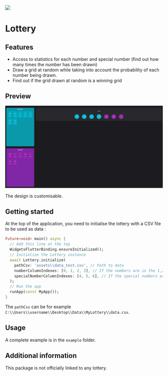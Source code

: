 <!--
This README describes the package. If you publish this package to pub.dev,
this README's contents appear on the landing page for your package.

For information about how to write a good package README, see the guide for
[writing package pages](https://dart.dev/guides/libraries/writing-package-pages).

For general information about developing packages, see the Dart guide for
[creating packages](https://dart.dev/guides/libraries/create-library-packages)
and the Flutter guide for
[developing packages and plugins](https://flutter.dev/developing-packages).
-->

<p>
    <a href=""><img src="https://github.com/ThomasDevApps/lottery/blob/main/.github/workflows/testing.yml/badge.svg"/></a>
</p>

# Lottery

## Features

- Access to statistics for each number and special number 
(find out how many times the number has been drawn)
- Draw a grid at random while taking into account the probability of 
each number being drawn.
- Find out if the grid drawn at random is a winning grid

## Preview

![Alt text](./example/assets/preview.png?raw=true "Title")

The design is customisable.

## Getting started

At the top of the application, you need to initialise the lottery with a 
CSV file to be used as data : 

```dart
Future<void> main() async {
  // Add this line at the top
  WidgetsFlutterBinding.ensureInitialized();
  // Initialize the Lottery instance
  await Lottery.initialize(
    pathCsv: 'assets\\data_test.csv', // Path to data
    numberColumnIndexes: [0, 1, 2, 3], // If the numbers are in the 1,2,3 and 4 column's index
    specialNumberColumnIndexes: [4, 5, 6], // If the special numbers are in the 5,6 and 7 column's index
  );
  // Run the app
  runApp(const MyApp());
}
```

The `pathCsv` can be for example `C:\\Users\\username\\Desktop\\Data\\MyLottery\\data.csv`.

## Usage

A complete example is in the `example` folder.

## Additional information

This package is not officially linked to any lottery.
